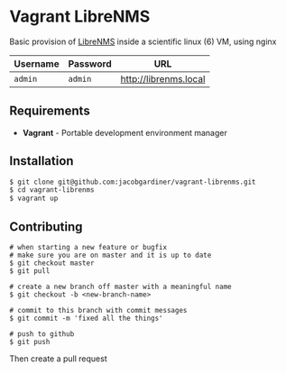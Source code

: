 Vagrant LibreNMS
================


Basic provision of [LibreNMS](https://github.com/librenms/librenms) inside a scientific linux (6) VM, using nginx

| Username | Password | URL |
| --- | --- | --- |
| `admin` | `admin` | http://librenms.local |

## Requirements
- **Vagrant** - Portable development environment manager

## Installation

```bash
$ git clone git@github.com:jacobgardiner/vagrant-librenms.git
$ cd vagrant-librenms
$ vagrant up
```

## Contributing

```
# when starting a new feature or bugfix
# make sure you are on master and it is up to date
$ git checkout master
$ git pull

# create a new branch off master with a meaningful name
$ git checkout -b <new-branch-name>

# commit to this branch with commit messages
$ git commit -m 'fixed all the things'

# push to github
$ git push
```

Then create a pull request
